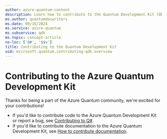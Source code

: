 ```yaml
---
author: azure-quantum-content
description: Learn how to contribute to the Quantum Development Kit (QDK) and the quantum development community.
ms.author: quantumdocwriters
ms.date: 09/16/2024
ms.service: azure-quantum
ms.subservice: qdk
ms.topic: concept-article
no-loc: ['Q#', '$$v']
title: Contributing to the Quantum Development Kit
uid: microsoft.quantum.contributing-qdk.overview
---
```


# Contributing to the Azure Quantum Development Kit

Thanks for being a part of the Azure Quantum community, we're excited for your contributions!

- If you'd like to contribute code to the Azure Quantum Development Kit or report a bug, see [Contributing to Q#](https://github.com/microsoft/qdk/blob/main/CONTRIBUTING.md).
- If you'd like to contribute documentation to the Azure Quantum Development Kit, see [How to contribute documentation](/contribute/content/how-to-write-overview).
